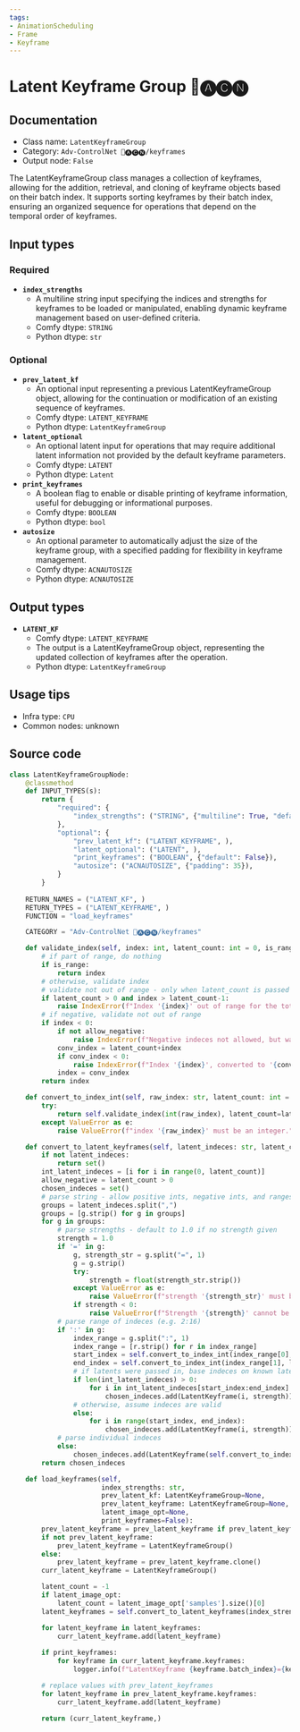 ```yaml
---
tags:
- AnimationScheduling
- Frame
- Keyframe
---
```


# Latent Keyframe Group 🛂🅐🅒🅝
## Documentation
- Class name: `LatentKeyframeGroup`
- Category: `Adv-ControlNet 🛂🅐🅒🅝/keyframes`
- Output node: `False`

The LatentKeyframeGroup class manages a collection of keyframes, allowing for the addition, retrieval, and cloning of keyframe objects based on their batch index. It supports sorting keyframes by their batch index, ensuring an organized sequence for operations that depend on the temporal order of keyframes.
## Input types
### Required
- **`index_strengths`**
    - A multiline string input specifying the indices and strengths for keyframes to be loaded or manipulated, enabling dynamic keyframe management based on user-defined criteria.
    - Comfy dtype: `STRING`
    - Python dtype: `str`
### Optional
- **`prev_latent_kf`**
    - An optional input representing a previous LatentKeyframeGroup object, allowing for the continuation or modification of an existing sequence of keyframes.
    - Comfy dtype: `LATENT_KEYFRAME`
    - Python dtype: `LatentKeyframeGroup`
- **`latent_optional`**
    - An optional latent input for operations that may require additional latent information not provided by the default keyframe parameters.
    - Comfy dtype: `LATENT`
    - Python dtype: `Latent`
- **`print_keyframes`**
    - A boolean flag to enable or disable printing of keyframe information, useful for debugging or informational purposes.
    - Comfy dtype: `BOOLEAN`
    - Python dtype: `bool`
- **`autosize`**
    - An optional parameter to automatically adjust the size of the keyframe group, with a specified padding for flexibility in keyframe management.
    - Comfy dtype: `ACNAUTOSIZE`
    - Python dtype: `ACNAUTOSIZE`
## Output types
- **`LATENT_KF`**
    - Comfy dtype: `LATENT_KEYFRAME`
    - The output is a LatentKeyframeGroup object, representing the updated collection of keyframes after the operation.
    - Python dtype: `LatentKeyframeGroup`
## Usage tips
- Infra type: `CPU`
- Common nodes: unknown


## Source code
```python
class LatentKeyframeGroupNode:
    @classmethod
    def INPUT_TYPES(s):
        return {
            "required": {
                "index_strengths": ("STRING", {"multiline": True, "default": ""}),
            },
            "optional": {
                "prev_latent_kf": ("LATENT_KEYFRAME", ),
                "latent_optional": ("LATENT", ),
                "print_keyframes": ("BOOLEAN", {"default": False}),
                "autosize": ("ACNAUTOSIZE", {"padding": 35}),
            }
        }
    
    RETURN_NAMES = ("LATENT_KF", )
    RETURN_TYPES = ("LATENT_KEYFRAME", )
    FUNCTION = "load_keyframes"

    CATEGORY = "Adv-ControlNet 🛂🅐🅒🅝/keyframes"

    def validate_index(self, index: int, latent_count: int = 0, is_range: bool = False, allow_negative = False) -> int:
        # if part of range, do nothing
        if is_range:
            return index
        # otherwise, validate index
        # validate not out of range - only when latent_count is passed in
        if latent_count > 0 and index > latent_count-1:
            raise IndexError(f"Index '{index}' out of range for the total {latent_count} latents.")
        # if negative, validate not out of range
        if index < 0:
            if not allow_negative:
                raise IndexError(f"Negative indeces not allowed, but was {index}.")
            conv_index = latent_count+index
            if conv_index < 0:
                raise IndexError(f"Index '{index}', converted to '{conv_index}' out of range for the total {latent_count} latents.")
            index = conv_index
        return index

    def convert_to_index_int(self, raw_index: str, latent_count: int = 0, is_range: bool = False, allow_negative = False) -> int:
        try:
            return self.validate_index(int(raw_index), latent_count=latent_count, is_range=is_range, allow_negative=allow_negative)
        except ValueError as e:
            raise ValueError(f"index '{raw_index}' must be an integer.", e)

    def convert_to_latent_keyframes(self, latent_indeces: str, latent_count: int) -> set[LatentKeyframe]:
        if not latent_indeces:
            return set()
        int_latent_indeces = [i for i in range(0, latent_count)]
        allow_negative = latent_count > 0
        chosen_indeces = set()
        # parse string - allow positive ints, negative ints, and ranges separated by ':'
        groups = latent_indeces.split(",")
        groups = [g.strip() for g in groups]
        for g in groups:
            # parse strengths - default to 1.0 if no strength given
            strength = 1.0
            if '=' in g:
                g, strength_str = g.split("=", 1)
                g = g.strip()
                try:
                    strength = float(strength_str.strip())
                except ValueError as e:
                    raise ValueError(f"strength '{strength_str}' must be a float.", e)
                if strength < 0:
                    raise ValueError(f"Strength '{strength}' cannot be negative.")
            # parse range of indeces (e.g. 2:16)
            if ':' in g:
                index_range = g.split(":", 1)
                index_range = [r.strip() for r in index_range]
                start_index = self.convert_to_index_int(index_range[0], latent_count=latent_count, is_range=True, allow_negative=allow_negative)
                end_index = self.convert_to_index_int(index_range[1], latent_count=latent_count, is_range=True, allow_negative=allow_negative)
                # if latents were passed in, base indeces on known latent count
                if len(int_latent_indeces) > 0:
                    for i in int_latent_indeces[start_index:end_index]:
                        chosen_indeces.add(LatentKeyframe(i, strength))
                # otherwise, assume indeces are valid
                else:
                    for i in range(start_index, end_index):
                        chosen_indeces.add(LatentKeyframe(i, strength))
            # parse individual indeces
            else:
                chosen_indeces.add(LatentKeyframe(self.convert_to_index_int(g, latent_count=latent_count, allow_negative=allow_negative), strength))
        return chosen_indeces

    def load_keyframes(self,
                       index_strengths: str,
                       prev_latent_kf: LatentKeyframeGroup=None,
                       prev_latent_keyframe: LatentKeyframeGroup=None, # old name
                       latent_image_opt=None,
                       print_keyframes=False):
        prev_latent_keyframe = prev_latent_keyframe if prev_latent_keyframe else prev_latent_kf
        if not prev_latent_keyframe:
            prev_latent_keyframe = LatentKeyframeGroup()
        else:
            prev_latent_keyframe = prev_latent_keyframe.clone()
        curr_latent_keyframe = LatentKeyframeGroup()

        latent_count = -1
        if latent_image_opt:
            latent_count = latent_image_opt['samples'].size()[0]
        latent_keyframes = self.convert_to_latent_keyframes(index_strengths, latent_count=latent_count)

        for latent_keyframe in latent_keyframes:
            curr_latent_keyframe.add(latent_keyframe)
        
        if print_keyframes:
            for keyframe in curr_latent_keyframe.keyframes:
                logger.info(f"LatentKeyframe {keyframe.batch_index}={keyframe.strength}")

        # replace values with prev_latent_keyframes
        for latent_keyframe in prev_latent_keyframe.keyframes:
            curr_latent_keyframe.add(latent_keyframe)

        return (curr_latent_keyframe,)

```
